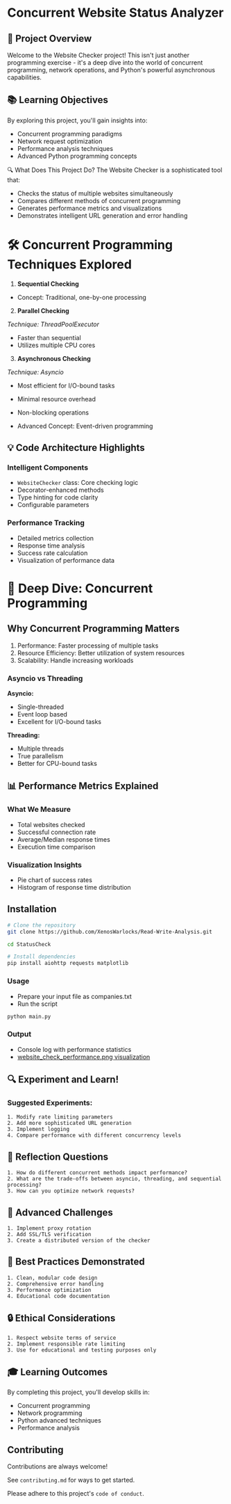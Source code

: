 
# Concurrent Website Status Analyzer


## 🚀 Project Overview
Welcome to the Website Checker project! This isn't just another programming exercise - it's a deep dive into the world of concurrent programming, network operations, and Python's powerful asynchronous capabilities.

## 📚 Learning Objectives

By exploring this project, you'll gain insights into:

- Concurrent programming paradigms
- Network request optimization
- Performance analysis techniques
- Advanced Python programming concepts

🔍 What Does This Project Do?
The Website Checker is a sophisticated tool that:

- Checks the status of multiple websites simultaneously
- Compares different methods of concurrent programming
- Generates performance metrics and visualizations
- Demonstrates intelligent URL generation and error handling



# 🛠 Concurrent Programming Techniques Explored

1. **Sequential Checking**

- Concept: Traditional, one-by-one processing

2. **Parallel Checking**

*Technique: ThreadPoolExecutor*
- Faster than sequential
- Utilizes multiple CPU cores


3. **Asynchronous Checking**

*Technique: Asyncio*

- Most efficient for I/O-bound tasks
- Minimal resource overhead
- Non-blocking operations


- Advanced Concept: Event-driven programming

## 💡 Code Architecture Highlights

### Intelligent Components

- `WebsiteChecker` class: Core checking logic
- Decorator-enhanced methods
- Type hinting for code clarity
- Configurable parameters

### Performance Tracking

- Detailed metrics collection
- Response time analysis
- Success rate calculation
- Visualization of performance data


# 🔬 Deep Dive: Concurrent Programming

## Why Concurrent Programming Matters

1. Performance: Faster processing of multiple tasks
1. Resource Efficiency: Better utilization of system resources
1. Scalability: Handle increasing workloads

### Asyncio vs Threading

**Asyncio:**

- Single-threaded
- Event loop based
- Excellent for I/O-bound tasks


**Threading:**

- Multiple threads
- True parallelism
- Better for CPU-bound tasks

## 📊 Performance Metrics Explained
### What We Measure

- Total websites checked
- Successful connection rate
- Average/Median response times
- Execution time comparison

### Visualization Insights

- Pie chart of success rates
- Histogram of response time distribution

## Installation
```bash
# Clone the repository
git clone https://github.com/XenosWarlocks/Read-Write-Analysis.git

cd StatusCheck

# Install dependencies
pip install aiohttp requests matplotlib
```

### Usage

- Prepare your input file as companies.txt
- Run the script
```bash
python main.py
```

### Output

- Console log with performance statistics
- [website_check_performance.png visualization](https://github.com/XenosWarlocks/Read-Write-Analysis/blob/main/StatusCheck/website_check_performance.png)


## 🔍 Experiment and Learn!

### Suggested Experiments:

    1. Modify rate limiting parameters
    2. Add more sophisticated URL generation
    3. Implement logging
    4. Compare performance with different concurrency levels

## 🤔 Reflection Questions

    1. How do different concurrent methods impact performance?
    2. What are the trade-offs between asyncio, threading, and sequential processing?
    3. How can you optimize network requests?

## 🌟 Advanced Challenges

    1. Implement proxy rotation
    2. Add SSL/TLS verification
    3. Create a distributed version of the checker

## 📌 Best Practices Demonstrated

    1. Clean, modular code design
    2. Comprehensive error handling
    3. Performance optimization
    4. Educational code documentation

## 🔒 Ethical Considerations

    1. Respect website terms of service
    2. Implement responsible rate limiting
    3. Use for educational and testing purposes only

## 🎓 Learning Outcomes
By completing this project, you'll develop skills in:

- Concurrent programming
- Network programming
- Python advanced techniques
- Performance analysis


## Contributing

Contributions are always welcome!

See `contributing.md` for ways to get started.

Please adhere to this project's `code of conduct`.

